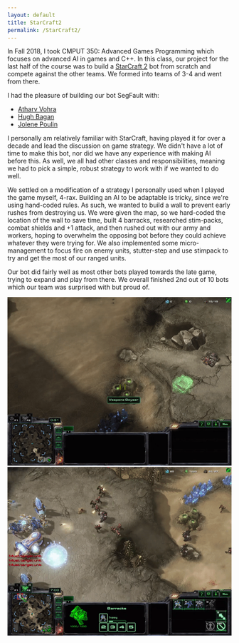 ```yaml
---
layout: default
title: StarCraft2
permalink: /StarCraft2/
---
```


In Fall 2018, I took CMPUT 350: Advanced Games Programming which focuses on advanced AI in games and C++. In this class, our project for the last half of the course was to build a [StarCraft 2](www.starcraft2.com) bot from scratch and compete against the other teams. We formed into teams of 3-4 and went from there.

I had the pleasure of building our bot SegFault with:
* [Atharv Vohra](https://github.com/AtharvVohra)
* [Hugh Bagan](https://github.com/hughbagan)
* [Jolene Poulin](https://github.com/nienna73)

I personally am relatively familiar with StarCraft, having played it for over a decade and lead the discussion on game strategy. We didn't have a lot of time to make this bot, nor did we have any experience with making AI before this. As well, we all had other classes and responsibilities, meaning we had to pick a simple, robust strategy to work with if we wanted to do well.

We settled on a modification of a strategy I personally used when I played the game myself, 4-rax. Building an AI to be adaptable is tricky, since we're using hand-coded rules. As such, we wanted to build a wall to prevent early rushes from destroying us. We were given the map, so we hard-coded the location of the wall to save time, built 4 barracks, researched stim-packs, combat shields and +1 attack, and then rushed out with our army and workers, hoping to overwhelm the opposing bot before they could achieve whatever they were trying for. We also implemented some micro-management to focus fire on enemy units, stutter-step and use stimpack to try and get the most of our ranged units.

Our bot did fairly well as most other bots played towards the late game, trying to expand and play from there. We overall finished 2nd out of 10 bots which our team was surprised with but proud of.

![Building the Wall](/assets/buildingWall.gif)
![Sutterstep micro](/assets/stuttermicro.gif)

